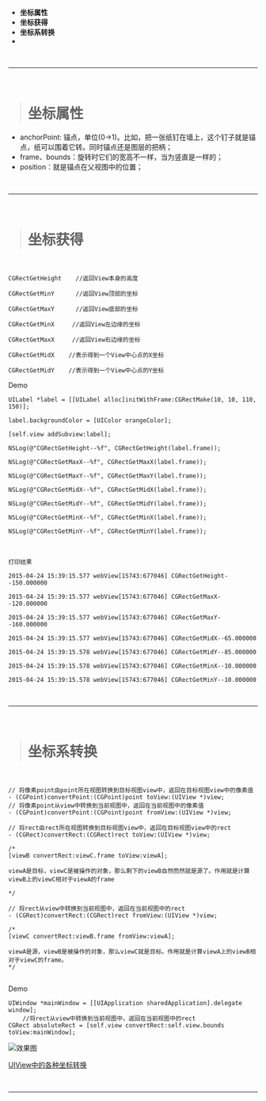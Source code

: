 - **坐标属性**
- **坐标获得**
- **坐标系转换**
- 




<br/>

***
<br/>


># 坐标属性

-  anchorPoint: 锚点，单位(0->1)。比如，把一张纸钉在墙上，这个钉子就是锚点，纸可以围着它转。同时锚点还是图层的把柄；
-  frame、bounds：旋转时它们的宽高不一样，当为竖直是一样的；
-  position：就是锚点在父视图中的位置；




<br/>

***
<br/>


># 坐标获得

<br/>

```
CGRectGetHeight    //返回View本身的高度

CGRectGetMinY      //返回View顶部的坐标

CGRectGetMaxY      //返回View底部的坐标

CGRectGetMinX     //返回View左边缘的坐标

CGRectGetMaxX     //返回View右边缘的坐标

CGRectGetMidX    //表示得到一个View中心点的X坐标

CGRectGetMidY    //表示得到一个View中心点的Y坐标
```

Demo

```
UILabel *label = [[UILabel alloc]initWithFrame:CGRectMake(10, 10, 110, 150)];

label.backgroundColor = [UIColor orangeColor];

[self.view addSubview:label];

NSLog(@"CGRectGetHeight--%f", CGRectGetHeight(label.frame));

NSLog(@"CGRectGetMaxX--%f", CGRectGetMaxX(label.frame));

NSLog(@"CGRectGetMaxY--%f", CGRectGetMaxY(label.frame));

NSLog(@"CGRectGetMidX--%f", CGRectGetMidX(label.frame));

NSLog(@"CGRectGetMidY--%f", CGRectGetMidY(label.frame));

NSLog(@"CGRectGetMinX--%f", CGRectGetMinX(label.frame));

NSLog(@"CGRectGetMinY--%f", CGRectGetMinY(label.frame));
```


<br/>

`打印结果`


```
2015-04-24 15:39:15.577 webView[15743:677046] CGRectGetHeight--150.000000

2015-04-24 15:39:15.577 webView[15743:677046] CGRectGetMaxX--120.000000

2015-04-24 15:39:15.577 webView[15743:677046] CGRectGetMaxY--160.000000

2015-04-24 15:39:15.577 webView[15743:677046] CGRectGetMidX--65.000000

2015-04-24 15:39:15.578 webView[15743:677046] CGRectGetMidY--85.000000

2015-04-24 15:39:15.578 webView[15743:677046] CGRectGetMinX--10.000000

2015-04-24 15:39:15.578 webView[15743:677046] CGRectGetMinY--10.000000
```

<br/>

***
<br/>

># 坐标系转换

<br/>

```
// 将像素point由point所在视图转换到目标视图view中，返回在目标视图view中的像素值
- (CGPoint)convertPoint:(CGPoint)point toView:(UIView *)view;
// 将像素point从view中转换到当前视图中，返回在当前视图中的像素值
- (CGPoint)convertPoint:(CGPoint)point fromView:(UIView *)view;

// 将rect由rect所在视图转换到目标视图view中，返回在目标视图view中的rect
- (CGRect)convertRect:(CGRect)rect toView:(UIView *)view;

/*
[viewB convertRect:viewC.frame toView:viewA];

viewA是目标，viewC是被操作的对象，那么剩下的viewB自然而然就是源了。作用就是计算viewB上的viewC相对于viewA的frame

*/

// 将rect从view中转换到当前视图中，返回在当前视图中的rect
- (CGRect)convertRect:(CGRect)rect fromView:(UIView *)view;

/*
[viewC convertRect:viewB.frame fromView:viewA];

viewA是源，viewB是被操作的对象，那么viewC就是目标。作用就是计算viewA上的viewB相对于viewC的frame。
*/


```

Demo

```
UIWindow *mainWindow = [[UIApplication sharedApplication].delegate window];
    //将rect从view中转换到当前视图中，返回在当前视图中的rect
CGRect absoluteRect = [self.view convertRect:self.view.bounds toView:mainWindow];
```

![效果图](https://upload-images.jianshu.io/upload_images/2959789-512c87c62462fd86.png?imageMogr2/auto-orient/strip%7CimageView2/2/w/1240)


[UIView中的各种坐标转换](https://blog.csdn.net/deft_mkjing/article/details/52213939)

<br/>

***
<br/>
